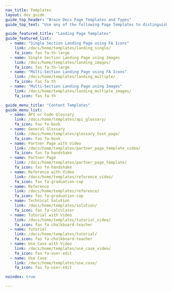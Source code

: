 ```yaml
---
nav_title: Templates
layout: dev_guide
guide_top_header: "Braze Docs Page Templates and Types"
guide_top_text: "Use any of the following Page Templates to distinguish and structure the pages within Braze Docs. You can learn more about Docs Metadata <a href='/docs/home/metadata/'>here</a>."

guide_featured_title: "Landing Page Templates"
guide_featured_list:
  - name: "Single Section Landing Page using FA Icons"
    link: /docs/home/templates/landing_single/
    fa_icon: fas fa-th-large
  - name: Single Section Landing Page using Images
    link: /docs/home/templates/landing_images/
    fa_icon: fas fa-th-large
  - name: "Multi-Section Landing Page using FA Icons"
    link: /docs/home/templates/landing_multiple/
    fa_icon: fas fa-th
  - name: "Multi-Section Landing Page using Images"
    link: /docs/home/templates/landing_multiple_images/
    fa_icon: fas fa-th

guide_menu_title: "Content Templates"
guide_menu_list:
  - name: API or Code Glossary
    link: /docs/home/templates/api_glossary/
    fa_icon: fas fa-book
  - name: General Glossary
    link: /docs/home/templates/glossary_test_page/
    fa_icon: fas fa-book
  - name: Partner Page with Video
    link: /docs/home/templates/partner_page_template_video/
    fa_icon: fas fa-handshake
  - name: Partner Page
    link: /docs/home/templates/partner_page_template/
    fa_icon: fas fa-handshake
  - name: Reference with Video
    link: /docs/home/templates/reference_video/
    fa_icon: fas fa-graduation-cap
  - name: Reference
    link: /docs/home/templates/reference/
    fa_icon: fas fa-graduation-cap
  - name: Technical Solution
    link: /docs/home/templates/solution/
    fa_icon: fas fa-calculator
  - name: Tutorial with Video
    link: /docs/home/templates/tutorial_video/
    fa_icon: fas fa-chalkboard-teacher
  - name: Tutorial
    link: /docs/home/templates/tutorial/
    fa_icon: fas fa-chalkboard-teacher
  - name: Use Case with Video
    link: /docs/home/templates/use_case_video/
    fa_icon: fas fa-user-edit
  - name: Use Case
    link: /docs/home/templates/use_case/
    fa_icon: fas fa-user-edit

noindex: true

---
```

